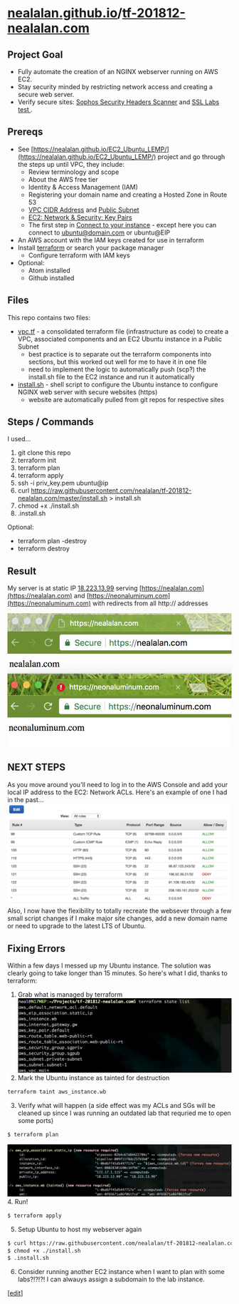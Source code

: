 # [nealalan.github.io](https://nealalan.github.io)/[tf-201812-nealalan.com](https://nealalan.github.io/tf-201812-nealalan.com)

## Project Goal
- Fully automate the creation of an NGINX webserver running on AWS EC2.
- Stay security minded by restricting network access and creating a secure web server. 
- Verify secure sites: [Sophos Security Headers Scanner](https://securityheaders.com/) and [SSL Labs test
](https://www.ssllabs.com/ssltest).

## Prereqs
- See [https://nealalan.github.io/EC2_Ubuntu_LEMP/](https://nealalan.github.io/EC2_Ubuntu_LEMP/) project and go through the steps up until VPC, they include:
  - Review terminology and scope
  - About the AWS free tier
  - Identity & Access Management (IAM)
  - Registering your domain name and creating a Hosted Zone in Route 53
  - [VPC CIDR Address](https://github.com/nealalan/EC2_Ubuntu_LEMP/blob/master/README.md#vpc-cidr-address) and [Public Subnet](https://github.com/nealalan/EC2_Ubuntu_LEMP/blob/master/README.md#vpc-public-subnetwork-subnet)
  - [EC2: Network & Security: Key Pairs](https://github.com/nealalan/EC2_Ubuntu_LEMP/blob/master/README.md#ec2-network--security-key-pairs)
  - The first step in [Connect to your instance](https://github.com/nealalan/EC2_Ubuntu_LEMP/blob/master/README.md#connect-to-your-instance) - except here you can connect to ubuntu@domain.com or ubuntu@EIP
- An AWS account with the IAM keys created for use in terraform
- Install [terraform](https://learn.hashicorp.com/terraform/getting-started/install.html) or search your package manager
  - Configure terraform with IAM keys
- Optional:
  - Atom installed
  - Github installed
  
## Files
This repo contains two files:
- [vpc.tf](https://github.com/nealalan/tf-201812-nealalan.com/blob/master/vpc.tf) - a consolidated terraform file (infrastructure as code) to create a VPC, associated components and an EC2 Ubuntu instance in a Public Subnet
  - best practice is to separate out the terraform components into sections, but this worked out well for me to have it in one file
  - need to implement the logic to automatically push (scp?) the install.sh file to the EC2 instance and run it automatically
- [install.sh](https://github.com/nealalan/tf-201812-nealalan.com/blob/master/install.sh) - shell script to configure the Ubuntu instance to configure NGINX web server with secure websites (https)
  - website are automatically pulled from git repos for respective sites

## Steps / Commands
I used... 
1. git clone this repo
2. terraform init
3. terraform plan
4. terraform apply
5. ssh -i priv_key.pem ubuntu@ip
6. curl https://raw.githubusercontent.com/nealalan/tf-201812-nealalan.com/master/install.sh > install.sh
7. chmod +x ./install.sh
8. .install.sh

Optional:
- terraform plan -destroy
- terraform destroy


## Result
My server is at static IP [18.223.13.99](http://18.223.13.99) serving [https://nealalan.com](https://nealalan.com) and [https://neonaluminum.com](https://neonaluminum.com) with redirects from all http:// addresses

![](https://raw.githubusercontent.com/nealalan/EC2_Ubuntu_LEMP/master/sites-as-https.png)

## NEXT STEPS
As you move around you'll need to log in to the AWS Console and add your local IP address to the EC2: Network ACLs. Here's an example of one I had in the past...
![](https://raw.githubusercontent.com/nealalan/EC2_Ubuntu_LEMP/master/ACLsshlist.png)
Also, I now have the flexibility to totally recreate the websever through a few small script changes if I make major site changes, add a new domain name or need to upgrade to the latest LTS of Ubuntu.

## Fixing Errors
Within a few days I messed up my Ubuntu instance. The solution was clearly going to take longer than 15 minutes. So here's what I did, thanks to terraform:
1. Grab what is managed by terraform
![](https://github.com/nealalan/tf-201812-nealalan.com/blob/master/images/Screen%20Shot%202018-12-10%20at%209.19.52%20PM.jpg?raw=true)
2. Mark the Ubuntu instance as tainted for destruction
```bash
terraform taint aws_instance.wb
```
3. Verify what will happen (a side effect was my ACLs and SGs will be cleaned up since I was running an outdated lab that requried me to open some ports)
```bash
$ terraform plan
```
![](https://github.com/nealalan/tf-201812-nealalan.com/blob/master/images/Screen%20Shot%202018-12-10%20at%209.17.39%20PM.jpg?raw=true)
4. Run!
```bash
$ terraform apply
```
5. Setup Ubuntu to host my webserver again
```bash
$ curl https://raw.githubusercontent.com/nealalan/tf-201812-nealalan.com/master/install.sh > install.sh
$ chmod +x ./install.sh
$ .install.sh
```
6. Consider running another EC2 instance when I want to plan with some labs?!?!?! I can alwauys assign a subdomain to the lab instance.

[[edit](https://github.com/nealalan/tf-201812-nealalan.com/edit/master/README.md)]
